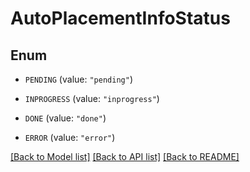 # AutoPlacementInfoStatus

## Enum


* `PENDING` (value: `"pending"`)

* `INPROGRESS` (value: `"inprogress"`)

* `DONE` (value: `"done"`)

* `ERROR` (value: `"error"`)


[[Back to Model list]](../README.md#documentation-for-models) [[Back to API list]](../README.md#documentation-for-api-endpoints) [[Back to README]](../README.md)


